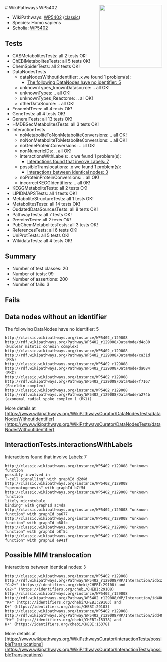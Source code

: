 <img style="float: right; width: 200px" src="https://upload.wikimedia.org/wikipedia/commons/thumb/8/83/Wplogo_with_text_500.png/640px-Wplogo_with_text_500.png" />
# WikiPathways WP5402

* WikiPathways: [WP5402](https://wikipathways.org/pathways/WP5402) ([classic](https://classic.wikipathways.org/instance/WP5402))
* Species: Homo sapiens
* Scholia: [WP5402](https://scholia.toolforge.org/wikipathways/WP5402)
## Tests
* CASMetabolitesTests: all 2 tests OK!
* ChEBIMetabolitesTests: all 5 tests OK!
* ChemSpiderTests: all 2 tests OK!
* DataNodesTests
    * dataNodesWithoutIdentifier: .x we found 1 problem(s):
        * [The following DataNodes have no identifier: 5](#d2d32fa4)
    * unknownTypes_knownDatasource: .. all OK!
    * unknownTypes: .. all OK!
    * unknownTypes_Reactome: .. all OK!
    * otherDataSource: .. all OK!
* EnsemblTests: all 4 tests OK!
* GeneTests: all 4 tests OK!
* GeneralTests: all 13 tests OK!
* HMDBSecMetabolitesTests: all 3 tests OK!
* InteractionTests
    * noMetaboliteToNonMetaboliteConversions: .. all OK!
    * noNonMetaboliteToMetaboliteConversions: .. all OK!
    * noGeneProteinConversions: .. all OK!
    * nonNumericIDs: .. all OK!
    * interactionsWithLabels: .x we found 1 problem(s):
        * [Interactions found that involve Labels: 7](#630d267e)
    * possibleTranslocations: .x we found 1 problem(s):
        * [Interactions between identical nodes: 3](#1c118208)
    * noProteinProteinConversions: .. all OK!
    * incorrectKEGGIdentifiers: .. all OK!
* KEGGMetaboliteTests: all 2 tests OK!
* LIPIDMAPSTests: all 1 tests OK!
* MetaboliteStructureTests: all 1 tests OK!
* MetabolitesTests: all 14 tests OK!
* OudatedDataSourcesTests: all 8 tests OK!
* PathwayTests: all 7 tests OK!
* ProteinsTests: all 2 tests OK!
* PubChemMetabolitesTests: all 3 tests OK!
* ReferencesTests: all 6 tests OK!
* UniProtTests: all 5 tests OK!
* WikidataTests: all 4 tests OK!


## Summary

* Number of test classes: 20
* Number of tests: 99
* Number of assertions: 200
* Number of fails: 3

## Fails

<a name="d2d32fa4" />

## Data nodes without an identifier

The following DataNodes have no identifier: 5
```
http://classic.wikipathways.org/instance/WP5402_r129008 http://rdf.wikipathways.org/Pathway/WP5402_r129008/DataNode/d4c80 (Nuclear mitotic cohesin complex)
http://classic.wikipathways.org/instance/WP5402_r129008 http://rdf.wikipathways.org/Pathway/WP5402_r129008/DataNode/ca31d (PKA)
http://classic.wikipathways.org/instance/WP5402_r129008 http://rdf.wikipathways.org/Pathway/WP5402_r129008/DataNode/da084 (PKC)
http://classic.wikipathways.org/instance/WP5402_r129008 http://rdf.wikipathways.org/Pathway/WP5402_r129008/DataNode/f7167 (Shieldin complex)
http://classic.wikipathways.org/instance/WP5402_r129008 http://rdf.wikipathways.org/Pathway/WP5402_r129008/DataNode/a274b (axonemal radial spoke complex 1 (RS1))
```

More details at [https://www.wikipathways.org/WikiPathwaysCurator/DataNodesTests/dataNodesWithoutIdentifier](https://www.wikipathways.org/WikiPathwaysCurator/DataNodesTests/dataNodesWithoutIdentifier)

<a name="630d267e" />

## InteractionTests.interactionsWithLabels

Interactions found that involve Labels: 7
```
http://classic.wikipathways.org/instance/WP5402_r129008 "unknown function
possibly involved in
T-cell signalling" with graphId d2d6d
http://classic.wikipathways.org/instance/WP5402_r129008 "spermatogenesis" with graphId b7f5d
http://classic.wikipathways.org/instance/WP5402_r129008 "unknown function
likely microtubule
binding" with graphId ac4da
http://classic.wikipathways.org/instance/WP5402_r129008 "unknown function" with graphId ba677
http://classic.wikipathways.org/instance/WP5402_r129008 "unknown function" with graphId b68fc
http://classic.wikipathways.org/instance/WP5402_r129008 "unknown function" with graphId b8f5c
http://classic.wikipathways.org/instance/WP5402_r129008 "unknown function" with graphId e941f
```

<a name="1c118208" />

## Possible MIM translocation

Interactions between identical nodes: 3
```
http://classic.wikipathways.org/instance/WP5402_r129008 http://rdf.wikipathways.org/Pathway/WP5402_r129008/WP/Interaction/idb12b5f83 "Ca2+" (https://identifiers.org/chebi/CHEBI:29108) and 
Ca2+" (https://identifiers.org/chebi/CHEBI:29108)
http://classic.wikipathways.org/instance/WP5402_r129008 http://rdf.wikipathways.org/Pathway/WP5402_r129008/WP/Interaction/id406e906e "K+" (https://identifiers.org/chebi/CHEBI:29103) and 
K+" (https://identifiers.org/chebi/CHEBI:29103)
http://classic.wikipathways.org/instance/WP5402_r129008 http://rdf.wikipathways.org/Pathway/WP5402_r129008/WP/Interaction/idd48a4b6a "H+" (https://identifiers.org/chebi/CHEBI:15378) and 
H+" (https://identifiers.org/chebi/CHEBI:15378)
```

More details at [https://www.wikipathways.org/WikiPathwaysCurator/InteractionTests/possibleTranslocations](https://www.wikipathways.org/WikiPathwaysCurator/InteractionTests/possibleTranslocations)

